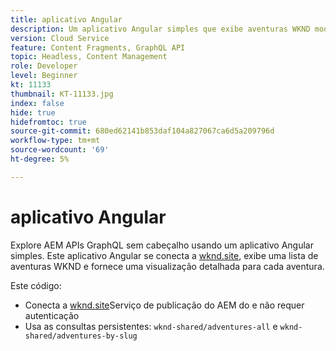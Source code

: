 ```yaml
---
title: aplicativo Angular
description: Um aplicativo Angular simples que exibe aventuras WKND modeladas com Fragmentos de conteúdo.
version: Cloud Service
feature: Content Fragments, GraphQL API
topic: Headless, Content Management
role: Developer
level: Beginner
kt: 11133
thumbnail: KT-11133.jpg
index: false
hide: true
hidefromtoc: true
source-git-commit: 680ed62141b853daf104a827067ca6d5a209796d
workflow-type: tm+mt
source-wordcount: '69'
ht-degree: 5%

---
```



# aplicativo Angular

Explore AEM APIs GraphQL sem cabeçalho usando um aplicativo Angular simples. Este aplicativo Angular se conecta a [wknd.site](https://wknd.site), exibe uma lista de aventuras WKND e fornece uma visualização detalhada para cada aventura.

Este código:

+ Conecta a [wknd.site](https://wknd.site)Serviço de publicação do AEM do e não requer autenticação
+ Usa as consultas persistentes: `wknd-shared/adventures-all` e `wknd-shared/adventures-by-slug`

